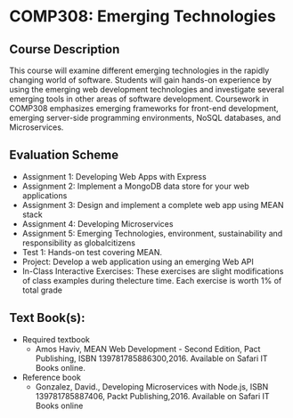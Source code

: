 # COMP308: Emerging Technologies

## Course Description

This course will examine different emerging technologies in the rapidly changing world of software. Students will gain hands-on experience by using the emerging web development technologies and investigate several emerging tools in other areas of software development. Coursework in COMP308 emphasizes  emerging  frameworks  for  front-end  development,  emerging  server-side  programming environments,  NoSQL  databases,  and  Microservices.

## Evaluation Scheme
- Assignment 1: Developing Web Apps with Express
- Assignment 2: Implement a MongoDB data store for your web applications
- Assignment 3: Design and implement a complete web app using MEAN stack
- Assignment 4: Developing Microservices
- Assignment 5: Emerging Technologies, environment, sustainability and responsibility as globalcitizens
- Test 1: Hands-on test covering MEAN.
- Project: Develop a web application using an emerging Web API
- In-Class Interactive Exercises: These exercises are slight modifications of class examples during thelecture time. Each exercise is worth 1% of total grade

## Text Book(s):
- Required textbook
    - Amos Haviv, MEAN Web Development - Second Edition, Pact Publishing, ISBN 139781785886300,2016. Available on Safari IT Books online.
- Reference book
    - Gonzalez, David., Developing Microservices with Node.js, ISBN 139781785887406, Packt Publishing,2016. Available on Safari IT Books online

